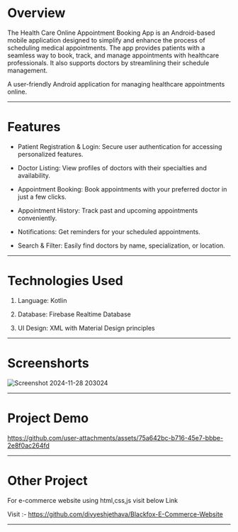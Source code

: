 # **Overview**

The Health Care Online Appointment Booking App is an Android-based mobile application designed to simplify and enhance the process of scheduling medical appointments. The app provides patients with a seamless way to book, track, and manage appointments with healthcare professionals. 
It also supports doctors by streamlining their schedule management.



A user-friendly Android application for managing healthcare appointments online.

---
# **Features**



- Patient Registration & Login: Secure user authentication for accessing personalized features.

- Doctor Listing: View profiles of doctors with their specialties and availability.

- Appointment Booking: Book appointments with your preferred doctor in just a few clicks.

- Appointment History: Track past and upcoming appointments conveniently.

- Notifications: Get reminders for your scheduled appointments.

- Search & Filter: Easily find doctors by name, specialization, or location.


---

# **Technologies Used** 





1. Language: Kotlin

2. Database: Firebase Realtime Database 

3. UI Design: XML with Material Design principles

---

# **Screenshorts**



![Screenshot 2024-11-28 203024](https://github.com/user-attachments/assets/4da582fb-e27a-47d1-a1f5-2b4b10b2404c)

---

# **Project Demo**


https://github.com/user-attachments/assets/75a642bc-b716-45e7-bbbe-2e8f0ac264fd

---

# **Other Project**

For e-commerce website using html,css,js visit below Link


Visit :-  https://github.com/divyeshjethava/Blackfox-E-Commerce-Website

---

